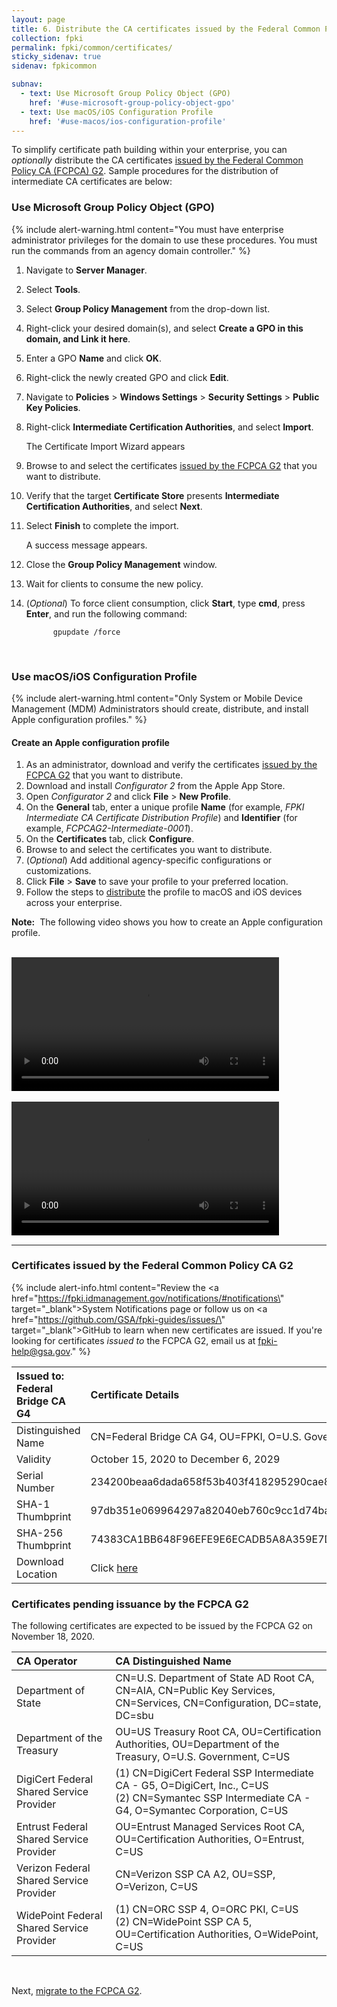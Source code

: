 ```yaml
---
layout: page 
title: 6. Distribute the CA certificates issued by the Federal Common Policy CA G2 (optional)
collection: fpki
permalink: fpki/common/certificates/
sticky_sidenav: true
sidenav: fpkicommon

subnav:
  - text: Use Microsoft Group Policy Object (GPO)
    href: '#use-microsoft-group-policy-object-gpo'
  - text: Use macOS/iOS Configuration Profile
    href: '#use-macos/ios-configuration-profile'
---
```


To simplify certificate path building within your enterprise, you can *optionally* distribute the CA certificates [issued by the Federal Common Policy CA (FCPCA) G2](#certificates-issued-by-the-federal-common-policy-ca-g2). Sample procedures for the distribution of intermediate CA certificates are below:


### Use Microsoft Group Policy Object (GPO)

{% include alert-warning.html content="You must have enterprise administrator privileges for the domain to use these procedures. You must run the commands from an agency domain controller." %}

1. Navigate to **Server Manager**.
1. Select **Tools**.
1. Select **Group Policy Management** from the drop-down list.
1. Right-click your desired domain(s), and select **Create a GPO in this domain, and Link it here**.
1. Enter a GPO **Name** and click **OK**.
1. Right-click the newly created GPO and click **Edit**.
1. Navigate to **Policies** > **Windows Settings** > **Security Settings** > **Public Key Policies**.  
1. Right-click **Intermediate Certification Authorities**, and select **Import**.

	The Certificate Import Wizard appears
	
1. Browse to and select the certificates [issued by the FCPCA G2](#certificates-issued-by-the-federal-common-policy-ca-g2) that you want to distribute.
1. Verify that the target **Certificate Store** presents **Intermediate Certification Authorities**, and select **Next**.
1. Select **Finish** to complete the import. 

	A success message appears.
	
1. Close the **Group Policy Management** window.
1. Wait for clients to consume the new policy.
1. (*Optional*) To force client consumption, click **Start**, type **cmd**, press **Enter**, and run the following command:
    ```
          gpupdate /force
    ```
	
<br>
	
### Use macOS/iOS Configuration Profile

{% include alert-warning.html content="Only System or Mobile Device Management (MDM) Administrators should create, distribute, and install Apple configuration profiles." %} 

#### Create an Apple configuration profile

1. As an administrator, download and verify the certificates [issued by the FCPCA G2](#certificates-issued-by-the-federal-common-policy-ca-g2) that you want to distribute.   
2. Download and install *Configurator 2* from the Apple App Store.
3. Open *Configurator 2* and click **File** > **New Profile**.
4. On the **General** tab, enter a unique profile **Name** (for example, *FPKI Intermediate CA Certificate Distribution Profile*) and **Identifier** (for example, *FCPCAG2-Intermediate-0001*).
5. On the **Certificates** tab, click **Configure**.
6. Browse to and select the certificates you want to distribute.
7. (*Optional*) Add additional agency-specific configurations or customizations. 
8. Click **File** > **Save** to save your profile to your preferred location. 
9. Follow the steps to [distribute](../distribute-os/#distribute-an-apple-configuration-profile) the profile to macOS and iOS devices across your enterprise.

**Note:**&nbsp;&nbsp;The following video shows you how to create an Apple configuration profile. 

<br>
<video width="85%" controls>
  <source src="{{site.baseurl}}/fpki/create_profile.mp4" type="video/mp4">
</video>
<br>

<br>
<video width="85%" controls>
  <source src="../../assets/fpki/create_profile.mp4" type="video/mp4">
</video>
<br>

---------------------------------------------------


### Certificates issued by the Federal Common Policy CA G2

{% include alert-info.html content="Review the <a href=\"https://fpki.idmanagement.gov/notifications/#notifications\" target=\"_blank\">System Notifications</a> page or follow us on <a href=\"https://github.com/GSA/fpki-guides/issues/\" target=\"_blank\">GitHub</a> to learn when new certificates are issued.  If you're looking for certificates <i>issued to</i> the FCPCA G2, email us at fpki-help@gsa.gov." %} 

| **Issued to: Federal Bridge CA G4**  | **Certificate Details**                             |
| :--------  | :-------------------------------     |
| Distinguished Name | CN=Federal Bridge CA G4, OU=FPKI, O=U.S. Government, C=US |
| Validity | October 15, 2020 to December 6, 2029
| Serial Number | 234200beaa6dada658f53b403f418295290cae82  |
| SHA-1 Thumbprint | 97db351e069964297a82040eb760c9cc1d74ba33 |
| SHA-256 Thumbprint | 74383CA1BB648F96EFE9E6ECADB5A8A359E7DF9BA262EF7C02BD004EAB3895F4  |
| Download Location | Click [here](../../certs/federal_bridge_ca_g4.cer)|


### Certificates pending issuance by the FCPCA G2

The following certificates are expected to be issued by the FCPCA G2 on November 18, 2020.

| CA Operator | CA Distinguished Name | 
| :-------- | :-------------------------------     |
| Department of State | CN=U.S. Department of State AD Root CA, CN=AIA, CN=Public Key Services, CN=Services, CN=Configuration, DC=state, DC=sbu |
| Department of the Treasury | OU=US Treasury Root CA, OU=Certification Authorities, OU=Department of the Treasury, O=U.S. Government, C=US  |
| DigiCert Federal Shared Service Provider | (1) CN=DigiCert Federal SSP Intermediate CA - G5, O=DigiCert, Inc., C=US <br> (2) CN=Symantec SSP Intermediate CA - G4, O=Symantec Corporation, C=US |
| Entrust Federal Shared Service Provider | OU=Entrust Managed Services Root CA, OU=Certification Authorities, O=Entrust, C=US  |
| Verizon Federal Shared Service Provider | CN=Verizon SSP CA A2, OU=SSP, O=Verizon, C=US   |
| WidePoint Federal Shared Service Provider | (1) CN=ORC SSP 4, O=ORC PKI, C=US <br> (2) CN=WidePoint SSP CA 5, OU=Certification Authorities, O=WidePoint, C=US |

<br>

Next, [migrate to the FCPCA G2](../common/migrate/).

